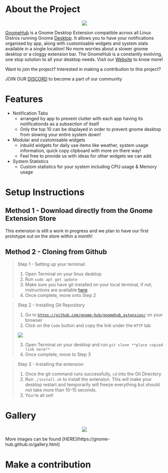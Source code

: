 # About the Project
<p align="center">
  <img src="https://i.ibb.co/fMpvtxv/logo.png">
</p>

[GnomeHub](https://gnome-hub.github.io/) is a Gnome Desktop Extension compatible across all Linux Distros running Gnome [Desktop](https://bit.ly/3i9veTL). It allows you to have your notifications organised by app, along with customisable widgets and system stats available in a single location! No more worries about a slower gnome desktop or a cloggy extension bar. The GnomeHub is a constantly evolving, one stop solution to all your desktop needs. Visit our [Website](https://gnome-hub.github.io/) to know more!

Want to join the project? Interested in making a contribution to this project? 

JOIN OUR [DISCORD](https://discord.gg/9cHcHyf5e6) to become a part of our community

# Features
- Notification Tabs
  * arranged by app to prevent clutter with each app having its notificationds as a subsection of itself
  * Only the top 10 can be displayed in order to prevent gnome desktop from slowing your entire system down!
- Modular and customisable widgets
  * inbuild widgets for daily use items like weather, system usage information, quick copy clipboard with more on there way!
  * Feel free to provide us with ideas for other widgets we can add.
- System Statistics
  * Custom statistics for your system including CPU usage & Memory usage 

# Setup Instructions
## Method 1 - Download directly from the Gnome Extension Store
This extension is still a work in progress and we plan to have our first prototype out on the store within a month!

## Method 2 - Cloning from Github
> Step 1 - Setting up your terminal:
> 
> 1. Open Terminal on your linux desktop
> 2. Run `sudo apt get update`
> 3. Make sure you have git installed on your local terminal, if not, instructions are available [here](https://github.com/git-guides/install-git#:~:text=%20If%20you%20already%20have%20Homwbrew%20installed%2C%20you,the%20installation%20by%20typing%3A%20git%20version.%20More%20)
> 4. Once complete, move onto Step 2

> Step 2 - Installing Git Repository
> 
> 1. Go to [`https://github.com/gnome-hub/gnomehub_extension/`](https://github.com/gnome-hub/gnomehub_extension/) on your browser
> 2. Click on the `Code` button and copy the link under the `HTTP` tab
> <img src="https://60devs.com/img/guide-getting-started-with-github/clone.png">
> 
> 3. Open Terminal on your desktop and run `git clone **place copied link here**`
> 4. Once complete, move to Step 3

> Step 3 - Installing the extension
> 1. Once the git command runs successfully, `cd` into the Git Directory
> 2. Run `./install.sh` to install the extension. This will make your desktop restart and temporarily will freeze everything but should not take more than 10-15 seconds.
> 3. You're all set! 


# Gallery 
<p align="center">
  <img src="https://gnome-hub.github.io/img/update_march3-1.png">
</p>
More images can be found [HERE](https://gnome-hub.github.io/gallery.html)

# Make a contribution
